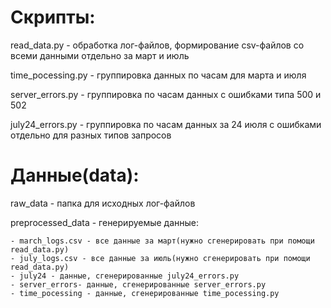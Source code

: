 
# Скрипты:

read_data.py - обработка лог-файлов, формирование csv-файлов со всеми данными отдельно за март и июль

time_pocessing.py - группировка данных по часам для марта и июля

server_errors.py - группировка по часам данных с ошибками типа 500 и 502

july24_errors.py - группировка по часам данных за 24 июля с ошибками отдельно для разных типов запросов

# Данные(data):

raw_data - папка для исходных лог-файлов

preprocessed_data - генерируемые данные:
	
	- march_logs.csv - все данные за март(нужно сгенерировать при помощи read_data.py)
	- july_logs.csv - все данные за июль(нужно сгенерировать при помощи read_data.py)
	- july24 - данные, сгенерированные july24_errors.py
	- server_errors- данные, сгенерированные server_errors.py
	- time_pocessing - данные, сгенерированные time_pocessing.py

